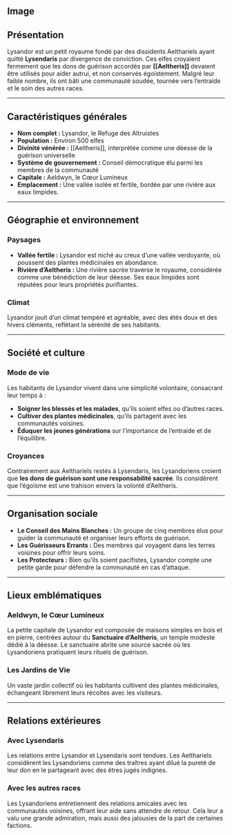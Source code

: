 ## Image

## **Présentation**
Lysandor est un petit royaume fondé par des dissidents Aelthariels ayant quitté **Lysendaris** par divergence de conviction. Ces elfes croyaient fermement que les dons de guérison accordés par **[[Aeltheris]]** devaient être utilisés pour aider autrui, et non conservés égoïstement. Malgré leur faible nombre, ils ont bâti une communauté soudée, tournée vers l’entraide et le soin des autres races.

---

## **Caractéristiques générales**
- **Nom complet :** Lysandor, le Refuge des Altruistes  
- **Population :** Environ 500 elfes  
- **Divinité vénérée :** [[Aeltheris]], interprétée comme une déesse de la guérison universelle  
- **Système de gouvernement :** Conseil démocratique élu parmi les membres de la communauté  
- **Capitale :** Aeldwyn, le Cœur Lumineux  
- **Emplacement :** Une vallée isolée et fertile, bordée par une rivière aux eaux limpides.  

---

## **Géographie et environnement**
### **Paysages**
- **Vallée fertile :** Lysandor est niché au creux d’une vallée verdoyante, où poussent des plantes médicinales en abondance.  
- **Rivière d’Aeltheris :** Une rivière sacrée traverse le royaume, considérée comme une bénédiction de leur déesse. Ses eaux limpides sont réputées pour leurs propriétés purifiantes.  

### **Climat**
Lysandor jouit d’un climat tempéré et agréable, avec des étés doux et des hivers cléments, reflétant la sérénité de ses habitants.

---

## **Société et culture**

### **Mode de vie**
Les habitants de Lysandor vivent dans une simplicité volontaire, consacrant leur temps à :
- **Soigner les blessés et les malades**, qu’ils soient elfes ou d’autres races.  
- **Cultiver des plantes médicinales**, qu’ils partagent avec les communautés voisines.  
- **Éduquer les jeunes générations** sur l’importance de l’entraide et de l’équilibre.

### **Croyances**
Contrairement aux Aelthariels restés à Lysendaris, les Lysandoriens croient que **les dons de guérison sont une responsabilité sacrée**. Ils considèrent que l’égoïsme est une trahison envers la volonté d’Aeltheris.

---

## **Organisation sociale**
- **Le Conseil des Mains Blanches :** Un groupe de cinq membres élus pour guider la communauté et organiser leurs efforts de guérison.  
- **Les Guérisseurs Errants :** Des membres qui voyagent dans les terres voisines pour offrir leurs soins.  
- **Les Protecteurs :** Bien qu’ils soient pacifistes, Lysandor compte une petite garde pour défendre la communauté en cas d’attaque.  

---

## **Lieux emblématiques**

### **Aeldwyn, le Cœur Lumineux**
La petite capitale de Lysandor est composée de maisons simples en bois et en pierre, centrées autour du **Sanctuaire d’Aeltheris**, un temple modeste dédié à la déesse. Le sanctuaire abrite une source sacrée où les Lysandoriens pratiquent leurs rituels de guérison.

### **Les Jardins de Vie**
Un vaste jardin collectif où les habitants cultivent des plantes médicinales, échangeant librement leurs récoltes avec les visiteurs.

---

## **Relations extérieures**
### **Avec Lysendaris**
Les relations entre Lysandor et Lysendaris sont tendues. Les Aelthariels considèrent les Lysandoriens comme des traîtres ayant dilué la pureté de leur don en le partageant avec des êtres jugés indignes.  

### **Avec les autres races**
Les Lysandoriens entretiennent des relations amicales avec les communautés voisines, offrant leur aide sans attendre de retour. Cela leur a valu une grande admiration, mais aussi des jalousies de la part de certaines factions.
